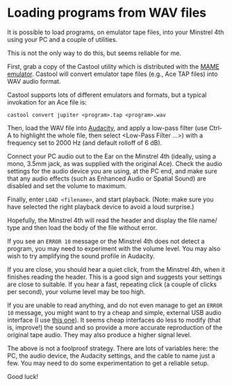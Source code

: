 # Loading programs from WAV files

It is possible to load programs, on emulator tape files, into your Minstrel 4th using your PC and a couple of utilities.

This is not the only way to do this, but seems reliable for me.

First, grab a copy of the Castool utility which is distributed with the [MAME emulator](https://docs.mamedev.org/tools/castool.html). Castool will convert emulator tape files (e.g., Ace TAP files) into WAV audio format.

Castool supports lots of different emulators and formats, but a typical invokation for an Ace file is:

```
castool convert jupiter <program>.tap <program>.wav
```

Then, load the WAV file into [Audacity](https://www.audacityteam.org/), and apply a low-pass filter (use Ctrl-A to highlight the whole file, then select <Effect><EQ and Filters><Low-Pass Filter ...>) with a frequency set to 2000 Hz (and default rolloff of 6 dB).

Connect your PC audio out to the Ear on the Minstrel 4th (ideally, using a mono, 3.5mm jack, as was supplied with the original Ace). Check the audio settings for the audio device you are using, at the PC end, and make sure that any audio effects (such as Enhanced Audio or Spatial Sound) are disabled and set the volume to maximum.

Finally, enter `LOAD <filename>`, and start playback. (Note: make sure you have selected the right playback device to avoid a loud surprise.) 

Hopefully, the Minstrel 4th will read the header and display the file name/ type and then load the body of the file without error.

If you see an `ERROR 10` message or the Minstrel 4th does not detect a program, you may need to experiment with the volume level. You may also wish to try amplifying the sound profile in Audacity.

If you are close, you should hear a quiet click, from the Minstrel 4th, when it finishes reading the header. This is a good sign and suggests your settings are close to suitable. If you hear a fast, repeating click (a couple of clicks per second), your volume level may be too high. 

If you are unable to read anything, and do not even manage to get an `ERROR 10` message, you might want to try a cheap and simple, external USB audio interface (I use [this one](https://nedis.com/en-us/product/computer-and-mobile/peripherals/sound/550670257/sound-card-51-usb-20-microphone-connection-1x-35-mm-headset-connection-35-mm-male)). It seems cheap interfaces do less to modify (that is, improve!) the sound and so provide a more accurate reproduction of the original tape audio. They may also produce a higher signal level.

The above is not a foolproof strategy. There are lots of variables here: the PC, the audio device, the Audacity settings, and the cable to name just a few. You may need to do some experimentation to get a reliable setup.

Good luck!
